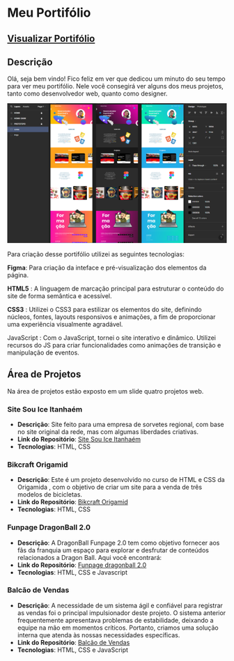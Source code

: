 # Meu Portifólio
## [Visualizar Portifólio](https://marcionogit.github.io/meu-portifolio)


## Descrição
Olá, seja bem vindo! Fico feliz em ver que dedicou um minuto do seu tempo para ver meu portifólio. Nele você consegirá ver alguns dos meus projetos, tanto como desenvolvedor web, quanto como designer.

![img-projeto-figma](https://github.com/marcionogit/meu-portifolio/blob/main/img/figma/protho.png)

Para criação desse portifólio utilizei as seguintes tecnologias:

**Figma**: Para criação da inteface e pré-visualização dos elementos da página.

**HTML5** : A linguagem de marcação principal para estruturar o conteúdo do site de forma semântica e acessível.

**CSS3** : Utilizei o CSS3 para estilizar os elementos do site, definindo núcleos, fontes, layouts responsivos e animações, a fim de proporcionar uma experiência visualmente agradável.

JavaScript : Com o JavaScript, tornei o site interativo e dinâmico. Utilizei recursos do JS para criar funcionalidades como animações de transição e manipulação de eventos. 

## Área de Projetos
Na área de projetos estão exposto em um slide quatro projetos web.

### Site Sou Ice Itanhaém
- **Descrição**: Site feito para uma empresa de sorvetes regional, com base no site original da rede, mas com algumas liberdades criativas.
- **Link do Repositório**: [Site Sou Ice Itanhaém](https://github.com/marcionogit/projeto-souice)
- **Tecnologias**: HTML, CSS

### Bikcraft Origamid
- **Descrição**: Este é um projeto desenvolvido no curso de HTML e CSS da Origamida , com o objetivo de criar um site para a venda de três modelos de bicicletas.
- **Link do Repositório**: [Bikcraft Origamid](https://github.com/marcionogit/projetofinal-bikcraft)
- **Tecnologias**: HTML, CSS

### Funpage DragonBall 2.0
- **Descrição**: A DragonBall Funpage 2.0 tem como objetivo fornecer aos fãs da franquia um espaço para explorar e desfrutar de conteúdos relacionados a Dragon Ball. Aqui você encontrará:
- **Link do Repositório**: [Funpage dragonball 2.0](https://github.com/marcionogit/dragonball2pontozero)
- **Tecnologias**: HTML, CSS e Javascript

### Balcão de Vendas
- **Descrição**: A necessidade de um sistema ágil e confiável para registrar as vendas foi o principal impulsionador deste projeto. O sistema anterior frequentemente apresentava problemas de estabilidade, deixando a equipe na mão em momentos críticos. Portanto, criamos uma solução interna que atenda às nossas necessidades específicas.
- **Link do Repositório**: [Balcão de Vendas](https://github.com/marcionogit/balcao-de-vendas)
- **Tecnologias**: HTML, CSS e JavaScript

